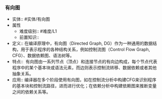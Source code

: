 ###  有向图 
- 实体:: #实体/有向图 
- 属性
	- 难度级别:: #难度/L1 
	- 前置知识::
- 定义:: 在编译原理中，有向图（Directed Graph, DG）作为一种通用的数据结构，用于表示程序的各种结构关系，例如控制流图（Control Flow Graph, CFG）、数据依赖图、语法树等。
- 特点::  有向图由一系列节点（顶点）和连接节点的有向边构成，每个节点代表程序中的某个基本块或语法元素，而边则表示控制流转移、数据依赖或者其他抽象关系。
- 应用:: 编译器在多个阶段使用有向图，如在控制流分析中构建CFG来识别程序的基本块和控制流路径，进而进行优化；在依赖分析中构建依赖图来推断变量之间的依赖关系等。